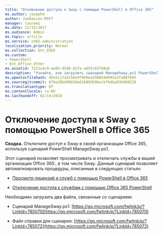 ```yaml
---
title: "Отключение доступа к Sway с помощью PowerShell в Office 365"
ms.author: josephd
author: JoeDavies-MSFT
manager: laurawi
ms.date: 12/15/2017
ms.audience: Admin
ms.topic: article
ms.service: o365-administration
localization_priority: Normal
ms.collection: Ent_O365
ms.custom:
- PowerShell
- Ent_Office_Other
ms.assetid: 7221a4c9-ae03-4598-81fe-a655c02f40ab
description: "Узнайте, как загрузить сценарий ManageSway.ps1 PowerShell, который позволяет запретить доступ к Sway в вашей организации Office 365:."
ms.openlocfilehash: d5e5c17a5156e9f969ea2908544993e3fa80f695
ms.sourcegitcommit: 07be28bd96826e61b893b9bacbf64ba936400229
ms.translationtype: HT
ms.contentlocale: ru-RU
ms.lasthandoff: 02/14/2018
---
```

# <a name="disable-access-to-sway-with-office-365-powershell"></a>Отключение доступа к Sway с помощью PowerShell в Office 365

**Сводка.** Отключите доступ к Sway в своей организации Office 365, используя сценарий PowerShell ManageSway.ps1.
  
Этот сценарий позволяет просматривать и отключать службы в вашей организации Office 365:, в том числе Sway. Данный сценарий позволяет автоматизировать процедуры, описанные в следующих статьях:
  
- [Просмотр лицензий и служб с помощью PowerShell в Office 365](view-licenses-and-services-with-office-365-powershell.md)
    
- [Отключение доступа к службам с помощью Office 365 PowerShell](disable-access-to-services-with-office-365-powershell.md)
    
Необходимо загрузить два файла, связанные со сценарием:
  
- Сценарий ManageSway.ps1: [https://go.microsoft.com/fwlink/p/?LinkId=785070](https://go.microsoft.com/fwlink/p/?LinkId=785070)
    
- Файл справки для сценария: [https://go.microsoft.com/fwlink/p/?LinkId=785072](https://go.microsoft.com/fwlink/p/?LinkId=785072)
    

